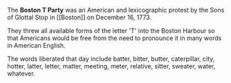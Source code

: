The **Boston T Party** was an American and lexicographic protest by the Sons of Glottal Stop in [[Boston]] on December 16, 1773.

They threw all available forms of the letter 'T' into the Boston Harbour so that Americans would be free from the need to pronounce it in many words in American English.

The words liberated that day include batter, bitter, butter, caterpillar, city, hotter, latter, letter, matter, meeting, meter, relative, sitter, sweater, water, whatever.
